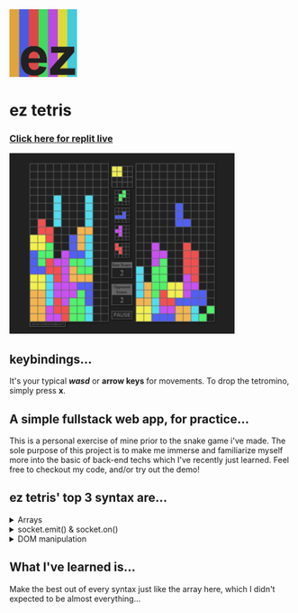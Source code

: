 <img src="https://github.com/suntoes/ez-tetris-online/blob/master/utils/ez-tetris.jpg" alt="ez tetris logo" width="120"/>

# ez tetris

### [Click here for replit live](https://ez-tetris-online.suntoes.repl.co/)

<a href="https://ez-tetris-online.suntoes.repl.co/">
<img src="https://github.com/suntoes/ez-tetris-online/blob/master/utils/ez-tetris-gameplay.jpg" alt="gameplay" width="400"/>
</a>

## keybindings...
It's your typical <b><i>wasd</i></b> or <b>arrow keys</b> for movements. To drop the tetromino, simply press <b>x</b>.

## A simple fullstack web app, for practice...
This is a personal exercise of mine prior to the snake game i've made. 
The sole purpose of this project is to make me immerse and familiarize myself more into the basic of back-end techs which I've recently just learned. 
Feel free to checkout my code, and/or try out the demo!

## ez tetris' top 3 syntax are...
<details>
  <summary>Arrays</summary>
<br>

There are 4 arrays inside the array of T tetromino, each defines a unique rotation but overall represents the T shaped tetromino. 
If we were to take the first out of four elements for example, and set the width as 4 that represents a 4x4 2d array table, the array would sum up to be <b>[ 1, 4, 5, 6 ]</b>.

```javascript
[ // the t tetromino at public/js/game-utils.js line#231
    [1,width,width+1,width+2],
    [1,width+1,width+2,width*2+1],
    [width,width+1,width+2,width*2+1],
    [1,width,width+1,width*2+1]
], 
```
<br>

Now put <b>[ 1, 4, 5, 6 ]</b> into an iterator that shades up the <b>nth</b> index of an 4x4 2d array DOM table that has a length of 16. 
Remember that array starts with an index value of 0. The result would go something like this:

<table>
  <tr>
    <td>&nbsp;&nbsp;</td>
    <td>O</td>
    <td>&nbsp;&nbsp;</td>
    <td>&nbsp;&nbsp;</td>
  </tr>
  <tr>
    <td>O</td>
    <td>O</td>
    <td>O</td>
    <td>&nbsp;&nbsp;</td>
  </tr>
  <tr>
    <td>&nbsp;&nbsp;</td>
    <td>&nbsp;&nbsp;</td>
    <td>&nbsp;&nbsp;</td>
    <td>&nbsp;&nbsp;</td>
  </tr>
  <tr>
    <td>&nbsp;&nbsp;</td>
    <td>&nbsp;&nbsp;</td>
    <td>&nbsp;&nbsp;</td>
    <td>&nbsp;&nbsp;</td>
  </tr>
</table>
<br>

Now increment every value of <b>[ 1, 4, 5, 6 ]</b> which would be <b>[ 2, 5, 6, 7 ]</b>, to move it to the left.

<table>
  <tr>
    <td>&nbsp;&nbsp;</td>
    <td>&nbsp;&nbsp;</td>
    <td>O</td>
    <td>&nbsp;&nbsp;</td>
  </tr>
  <tr>
    <td>&nbsp;&nbsp;</td>
    <td>O</td>
    <td>O</td>
    <td>O</td>
  </tr>
  <tr>
    <td>&nbsp;&nbsp;</td>
    <td>&nbsp;&nbsp;</td>
    <td>&nbsp;&nbsp;</td>
    <td>&nbsp;&nbsp;</td>
  </tr>
  <tr>
    <td>&nbsp;&nbsp;</td>
    <td>&nbsp;&nbsp;</td>
    <td>&nbsp;&nbsp;</td>
    <td>&nbsp;&nbsp;</td>
  </tr>
</table>
<br>

Then move <b>[ 2, 5, 6, 7 ]</b> down by adding width = 4 to each value which would be <b>[ 4, 9, 10, 11 ]</b>.

<table>
  <tr>
    <td>&nbsp;&nbsp;</td>
    <td>&nbsp;&nbsp;</td>
    <td>&nbsp;&nbsp;</td>
    <td>&nbsp;&nbsp;</td>
  </tr>
  <tr>
    <td>&nbsp;&nbsp;</td>
    <td>&nbsp;&nbsp;</td>
    <td>O</td>
    <td>&nbsp;&nbsp;</td>
  </tr>
  <tr>
    <td>&nbsp;&nbsp;</td>
    <td>O</td>
    <td>O</td>
    <td>O</td>
  </tr>
  <tr>
    <td>&nbsp;&nbsp;</td>
    <td>&nbsp;&nbsp;</td>
    <td>&nbsp;&nbsp;</td>
    <td>&nbsp;&nbsp;</td>
  </tr>
</table>
<br>

Nevertheless, this is only the gist of array's magic. A lot of function, ifs, and modulus would be involved if we were to rotate, restrict the tetromino's movement to only the inside of the grid and/or make it still.

<hr>
</details>
<details>
  <summary>socket.emit() & socket.on() </summary>
<br>

socket.io's .emit() and .on() plays a rather important role for the client's side. It represents the channel that connecs the server to client and vice-versa.
Take this emit for example, a function that calls when someone loads up the game window, in other words a "join" for an online game.

```javascript
// the user variables from url query at public/js/game.js line#5
let { username, host } = Qs.parse(location.search, { 
    ignoreQueryPrefix: true
});
...

// takes up user variables, and send it to the server at public/js/game.js line#39
socket.emit('joinRoom', { username, host });
```

Now then, in my tetris game, a joinRoom emit to server would only mean 2 things, either join as the first player and be the host, or join as the second player and be the challenger.
It is evaluated in the server with the use of MongoDB database but that is reserved for another discussion.

Take this on for example, still on the client side, which receive <i>broadcast</i> emits from the server side that represents a "player join".

```javascript
// listens when a player join at public/js/game.js line#41
socket.on('userJoin', user => {
    playSolo = false;
    opponentJoined();  // updates DOM ui for 2 player
     
    // notifies a makeshift alert function to host if not playing/alive
    if(!player.alive) {
        emitNotif(`${user} joined.`, notif, container);
    }
})
```

<hr>
</details>
<details>
  <summary>DOM manipulation</summary>
<br>

DOM manipulations is still one of the core of my game, as either I still don't know any other render tech yet for javascript or simply because it is reliable.
One of which core DOM manipulations is the draw function:

```javascript
function draw() {
    // takes up current tetromino shape which is an array of index values at public/js/game.js line#309
    currentTetromino.forEach(index => {
        // cells as the array of DOM divs, gets manipulated on index + currentIndex (serve as the tetromino position in x-axis)
        cells[index + currentIndex].classList.add('blocks');
        cells[index + currentIndex].style.backgroundColor = tetrominoesColors[currentShape];
        }
    )
    // updates screen of player obj and send it to the server
    player.screen = grid.innerHTML;
    sendGameDataToServer();
}

// a complete opposite version of this exists that undos the DOM manipulation, which is the undraw() function at public/js/game.js line#319
```

<hr>
</details>

## What I've learned is...
Make the best out of every syntax just like the array here, which I didn't expected to be almost everything...
